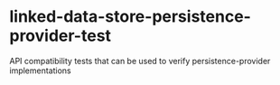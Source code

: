 # linked-data-store-persistence-provider-test
API compatibility tests that can be used to verify persistence-provider implementations
